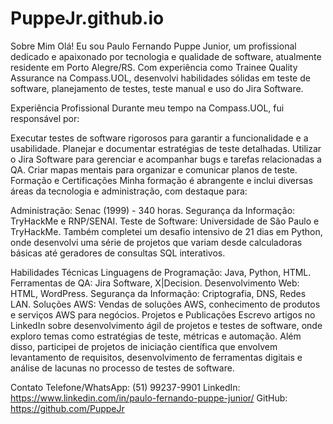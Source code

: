 # PuppeJr.github.io

Sobre Mim
Olá! Eu sou Paulo Fernando Puppe Junior, um profissional dedicado e apaixonado por tecnologia e qualidade de software, atualmente residente em Porto Alegre/RS. Com experiência como Trainee Quality Assurance na Compass.UOL, desenvolvi habilidades sólidas em teste de software, planejamento de testes, teste manual e uso do Jira Software.

Experiência Profissional
Durante meu tempo na Compass.UOL, fui responsável por:

Executar testes de software rigorosos para garantir a funcionalidade e a usabilidade.
Planejar e documentar estratégias de teste detalhadas.
Utilizar o Jira Software para gerenciar e acompanhar bugs e tarefas relacionadas a QA.
Criar mapas mentais para organizar e comunicar planos de teste.
Formação e Certificações
Minha formação é abrangente e inclui diversas áreas da tecnologia e administração, com destaque para:

Administração: Senac (1999) - 340 horas.
Segurança da Informação: TryHackMe e RNP/SENAI.
Teste de Software: Universidade de São Paulo e TryHackMe.
Também completei um desafio intensivo de 21 dias em Python, onde desenvolvi uma série de projetos que variam desde calculadoras básicas até geradores de consultas SQL interativos.

Habilidades Técnicas
Linguagens de Programação: Java, Python, HTML.
Ferramentas de QA: Jira Software, X|Decision.
Desenvolvimento Web: HTML, WordPress.
Segurança da Informação: Criptografia, DNS, Redes LAN.
Soluções AWS: Vendas de soluções AWS, conhecimento de produtos e serviços AWS para negócios.
Projetos e Publicações
Escrevo artigos no LinkedIn sobre desenvolvimento ágil de projetos e testes de software, onde exploro temas como estratégias de teste, métricas e automação. Além disso, participei de projetos de iniciação científica que envolvem levantamento de requisitos, desenvolvimento de ferramentas digitais e análise de lacunas no processo de testes de software.

Contato
Telefone/WhatsApp: (51) 99237-9901
LinkedIn: https://www.linkedin.com/in/paulo-fernando-puppe-junior/
GitHub: https://github.com/PuppeJr
